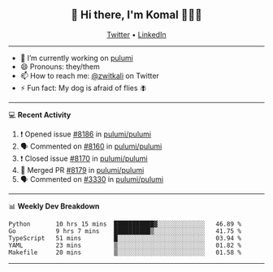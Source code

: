 <h2 align="center"> 👋 Hi there, I'm Komal 🧑🏾‍💻 </h2>
<p align="center">
    <a href="https://twitter.com/zwitkali">Twitter</a> •
    <a href="https://www.linkedin.com/in/komal-ali/">LinkedIn</a>
</p>

--------

- 🔭 I’m currently working on [pulumi](https://github.com/pulumi/pulumi)
- 😄 Pronouns: they/them
- 📫 How to reach me: [@zwitkali](https://twitter.com/zwitkali) on Twitter
- ⚡ Fun fact: My dog is afraid of flies 🪰

--------
💻 **Recent Activity**

<!--START_SECTION:activity-->
1. ❗️ Opened issue [#8186](https://github.com/pulumi/pulumi/issues/8186) in [pulumi/pulumi](https://github.com/pulumi/pulumi)
2. 🗣 Commented on [#8160](https://github.com/pulumi/pulumi/issues/8160) in [pulumi/pulumi](https://github.com/pulumi/pulumi)
3. ❗️ Closed issue [#8170](https://github.com/pulumi/pulumi/issues/8170) in [pulumi/pulumi](https://github.com/pulumi/pulumi)
4. 🎉 Merged PR [#8179](https://github.com/pulumi/pulumi/pull/8179) in [pulumi/pulumi](https://github.com/pulumi/pulumi)
5. 🗣 Commented on [#3330](https://github.com/pulumi/pulumi/issues/3330) in [pulumi/pulumi](https://github.com/pulumi/pulumi)
<!--END_SECTION:activity-->

--------

📊 **Weekly Dev Breakdown**
<!--START_SECTION:waka-->
```text
Python       10 hrs 15 mins  ███████████▓░░░░░░░░░░░░░   46.89 % 
Go           9 hrs 7 mins    ██████████▒░░░░░░░░░░░░░░   41.75 % 
TypeScript   51 mins         █░░░░░░░░░░░░░░░░░░░░░░░░   03.94 % 
YAML         23 mins         ▒░░░░░░░░░░░░░░░░░░░░░░░░   01.82 % 
Makefile     20 mins         ▒░░░░░░░░░░░░░░░░░░░░░░░░   01.58 % 
```
<!--END_SECTION:waka-->

--------